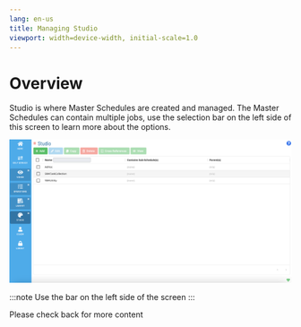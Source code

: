 ```yaml
---
lang: en-us
title: Managing Studio
viewport: width=device-width, initial-scale=1.0
---
```


# Overview

Studio is where Master Schedules are created and managed. The Master Schedules can contain multiple jobs, use the selection bar on the left side of this screen to learn more about the options.

![Managing Studio](../../../../Resources/Images/SM/Studio/Managing-Studio.png "Threshold Grid")

:::note
Use the bar on the left side of the screen
:::

Please check back for more content
